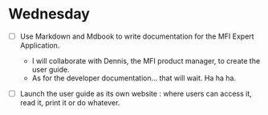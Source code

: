# Wednesday

- [ ] Use Markdown and Mdbook to write documentation for the MFI Expert Application.
  - I will collaborate with Dennis, the MFI product manager, to create the user guide.
  - As for the developer documentation... that will wait. Ha ha ha.
- [ ] Launch the user guide as its own website : where users can access it, read it, print it or do whatever.


